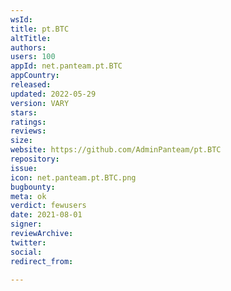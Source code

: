 ```yaml
---
wsId: 
title: pt.BTC
altTitle: 
authors: 
users: 100
appId: net.panteam.pt.BTC
appCountry: 
released: 
updated: 2022-05-29
version: VARY
stars: 
ratings: 
reviews: 
size: 
website: https://github.com/AdminPanteam/pt.BTC
repository: 
issue: 
icon: net.panteam.pt.BTC.png
bugbounty: 
meta: ok
verdict: fewusers
date: 2021-08-01
signer: 
reviewArchive: 
twitter: 
social: 
redirect_from: 

---
```



